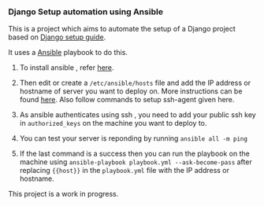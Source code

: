 ### Django Setup automation using Ansible

This is a project which aims to automate the setup of a Django project based on [Django setup guide](https://www.digitalocean.com/community/tutorials/how-to-install-and-configure-django-with-postgres-nginx-and-gunicorn).

It uses a [Ansible](http://docs.ansible.com/) playbook to do this. 

1. To install ansible , refer [here](http://docs.ansible.com/ansible/intro_installation.html).

2. Then edit or create a `/etc/ansible/hosts` file and add the IP address or hostname of server you want to deploy on. More instructions can be found [here](http://docs.ansible.com/ansible/intro_getting_started.html#your-first-commands). Also follow commands to setup ssh-agent given here.

3. As ansible authenticates using ssh , you need to add your public ssh key in `authorized_keys` on the machine you want to deploy to.

4. You can test your server is reponding by running `ansible all -m ping`

5. If the last command is a success then you can run the playbook on the machine using `ansible-playbook playbook.yml --ask-become-pass` after replacing `{{host}}` in the `playbook.yml` file with the IP address or hostname.

This project is a work in progress.

